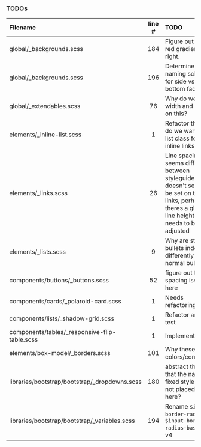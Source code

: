 ### TODOs
| Filename | line # | TODO
|:------|:------:|:------
| global/_backgrounds.scss | 184 | Figure out which red gradient is right.
| global/_backgrounds.scss | 196 | Determine naming scheme for side vs top bottom fades
| global/_extendables.scss | 76 | Why do we set width and height on this?
| elements/_inline-list.scss | 1 | Refactor this -- do  we want a list class for inline links?
| elements/_links.scss | 26 | Line spacing seems different between styleguides -- doesn't seem to be set on these links, perhaps theres a global line height that needs to be adjusted
| elements/_lists.scss | 9 | Why are star bullets indented differently than normal bullets?
| components/buttons/_buttons.scss | 52 | figure out the spacing issues here
| components/cards/_polaroid-card.scss | 1 | Needs refactoring
| components/lists/_shadow-grid.scss | 1 | Refactor and test
| components/tables/_responsive-flip-table.scss | 1 | Implement.
| elements/box-model/_borders.scss | 101 | Why these colors/combo's?
| libraries/bootstrap/bootstrap/_dropdowns.scss | 180 | abstract this so that the navbar fixed styles are not placed here?
| libraries/bootstrap/bootstrap/_variables.scss | 194 | Rename `$input-border-radius` to `$input-border-radius-base` in v4